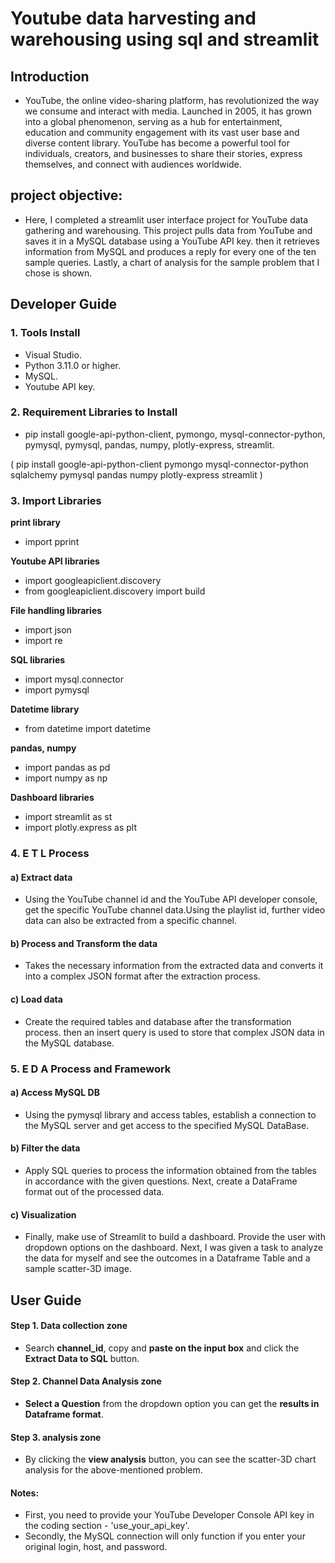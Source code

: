 # Youtube data harvesting and warehousing using sql and streamlit
## Introduction 

* YouTube, the online video-sharing platform, has revolutionized the way we consume and interact with media. Launched in 2005, it has grown into a global phenomenon, serving as a hub for entertainment, education and community engagement with its vast user base and diverse content library. YouTube has become a powerful tool for individuals, creators, and businesses to share their stories, express themselves, and connect with audiences worldwide.

## project objective:
  * Here, I completed a streamlit user interface project for YouTube data gathering and warehousing. This project pulls data from YouTube and saves it in a MySQL database using a YouTube API key. then it retrieves information from MySQL and produces a reply for every one of the ten sample queries. Lastly, a chart of analysis for the sample problem that I chose is shown.


## Developer Guide 

### 1. Tools Install

* Visual Studio.
* Python 3.11.0 or higher.
* MySQL.
* Youtube API key.

### 2. Requirement Libraries to Install

* pip install google-api-python-client, pymongo, mysql-connector-python, pymysql, pymysql, pandas, numpy, 
  plotly-express, streamlit.
  
 ( pip install google-api-python-client pymongo mysql-connector-python sqlalchemy pymysql pandas numpy plotly-express streamlit )
 
### 3. Import Libraries
**print library**
* import pprint

**Youtube API libraries**
* import googleapiclient.discovery
* from googleapiclient.discovery import build

**File handling libraries**
* import json
* import re

**SQL libraries**
* import mysql.connector
* import pymysql

**Datetime library**
* from datetime import datetime

**pandas, numpy**
* import pandas as pd
* import numpy as np

**Dashboard libraries**
* import streamlit as st
* import plotly.express as plt

### 4. E T L Process

#### a) Extract data

* Using the YouTube channel id and the YouTube API developer console, get the specific YouTube channel data.Using the playlist id, further video data can also be extracted from a specific channel.

#### b) Process and Transform the data

* Takes the necessary information from the extracted data and converts it into a complex JSON format after the extraction process.

#### c) Load  data 

* Create the required tables and database after the transformation process. then an insert query is used to store that complex JSON data in the MySQL database.

  
### 5. E D A Process and Framework

#### a) Access MySQL DB 

* Using the pymysql library and access tables, establish a connection to the MySQL server and get access to the specified MySQL DataBase.

#### b) Filter the data

* Apply SQL queries to process the information obtained from the tables in accordance with the given questions. Next, create a DataFrame format out of the processed data.

#### c) Visualization 

* Finally, make use of Streamlit to build a dashboard. Provide the user with dropdown options on the dashboard. Next, I was given a task to analyze the data for myself and see the outcomes in a Dataframe Table and a sample scatter-3D image.

## User Guide

#### Step 1. Data collection zone

* Search **channel_id**, copy and **paste on the input box** and click the **Extract Data to SQL** button.

#### Step 2. Channel Data Analysis zone

* **Select a Question** from the dropdown option you can get the **results in Dataframe format**.

#### Step 3. analysis zone

* By clicking the **view analysis** button, you can see the scatter-3D chart analysis for the above-mentioned problem.

#### Notes:
* First, you need to provide your YouTube Developer Console API key in the coding section - 'use_your_api_key'.
* Secondly, the MySQL connection will only function if you enter your original login, host, and password.

